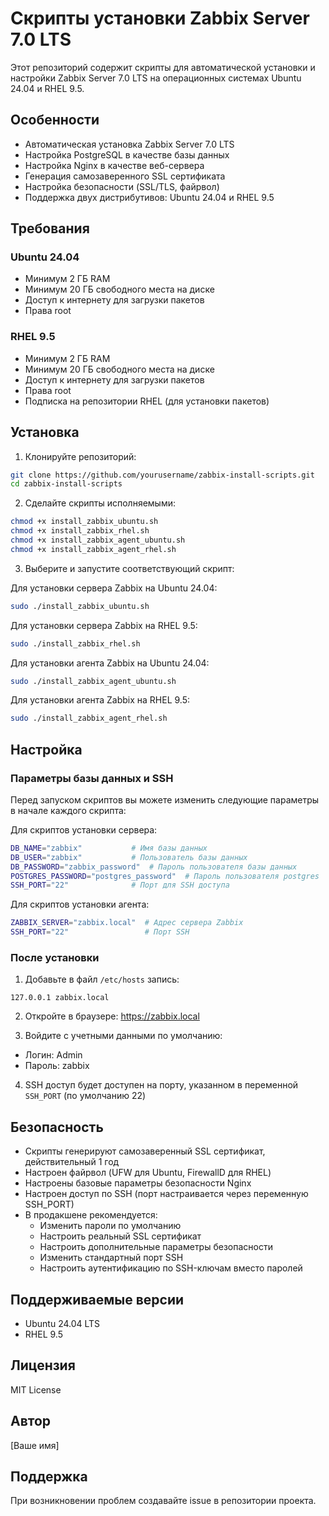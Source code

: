 # Скрипты установки Zabbix Server 7.0 LTS

Этот репозиторий содержит скрипты для автоматической установки и настройки Zabbix Server 7.0 LTS на операционных системах Ubuntu 24.04 и RHEL 9.5.

## Особенности

- Автоматическая установка Zabbix Server 7.0 LTS
- Настройка PostgreSQL в качестве базы данных
- Настройка Nginx в качестве веб-сервера
- Генерация самозаверенного SSL сертификата
- Настройка безопасности (SSL/TLS, файрвол)
- Поддержка двух дистрибутивов: Ubuntu 24.04 и RHEL 9.5

## Требования

### Ubuntu 24.04
- Минимум 2 ГБ RAM
- Минимум 20 ГБ свободного места на диске
- Доступ к интернету для загрузки пакетов
- Права root

### RHEL 9.5
- Минимум 2 ГБ RAM
- Минимум 20 ГБ свободного места на диске
- Доступ к интернету для загрузки пакетов
- Права root
- Подписка на репозитории RHEL (для установки пакетов)

## Установка

1. Клонируйте репозиторий:
```bash
git clone https://github.com/yourusername/zabbix-install-scripts.git
cd zabbix-install-scripts
```

2. Сделайте скрипты исполняемыми:
```bash
chmod +x install_zabbix_ubuntu.sh
chmod +x install_zabbix_rhel.sh
chmod +x install_zabbix_agent_ubuntu.sh
chmod +x install_zabbix_agent_rhel.sh
```

3. Выберите и запустите соответствующий скрипт:

Для установки сервера Zabbix на Ubuntu 24.04:
```bash
sudo ./install_zabbix_ubuntu.sh
```

Для установки сервера Zabbix на RHEL 9.5:
```bash
sudo ./install_zabbix_rhel.sh
```

Для установки агента Zabbix на Ubuntu 24.04:
```bash
sudo ./install_zabbix_agent_ubuntu.sh
```

Для установки агента Zabbix на RHEL 9.5:
```bash
sudo ./install_zabbix_agent_rhel.sh
```

## Настройка

### Параметры базы данных и SSH
Перед запуском скриптов вы можете изменить следующие параметры в начале каждого скрипта:

Для скриптов установки сервера:
```bash
DB_NAME="zabbix"           # Имя базы данных
DB_USER="zabbix"           # Пользователь базы данных
DB_PASSWORD="zabbix_password"  # Пароль пользователя базы данных
POSTGRES_PASSWORD="postgres_password"  # Пароль пользователя postgres
SSH_PORT="22"              # Порт для SSH доступа
```

Для скриптов установки агента:
```bash
ZABBIX_SERVER="zabbix.local"  # Адрес сервера Zabbix
SSH_PORT="22"                 # Порт SSH
```

### После установки

1. Добавьте в файл `/etc/hosts` запись:
```
127.0.0.1 zabbix.local
```

2. Откройте в браузере: https://zabbix.local

3. Войдите с учетными данными по умолчанию:
- Логин: Admin
- Пароль: zabbix

4. SSH доступ будет доступен на порту, указанном в переменной `SSH_PORT` (по умолчанию 22)

## Безопасность

- Скрипты генерируют самозаверенный SSL сертификат, действительный 1 год
- Настроен файрвол (UFW для Ubuntu, FirewallD для RHEL)
- Настроены базовые параметры безопасности Nginx
- Настроен доступ по SSH (порт настраивается через переменную SSH_PORT)
- В продакшене рекомендуется:
  - Изменить пароли по умолчанию
  - Настроить реальный SSL сертификат
  - Настроить дополнительные параметры безопасности
  - Изменить стандартный порт SSH
  - Настроить аутентификацию по SSH-ключам вместо паролей

## Поддерживаемые версии

- Ubuntu 24.04 LTS
- RHEL 9.5

## Лицензия

MIT License

## Автор

[Ваше имя]

## Поддержка

При возникновении проблем создавайте issue в репозитории проекта. 
